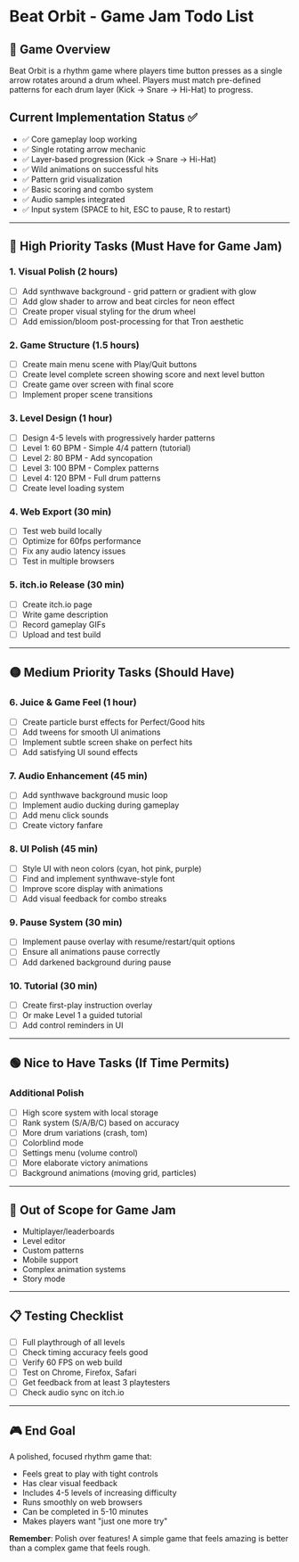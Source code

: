 # Beat Orbit - Game Jam Todo List

## 🎯 Game Overview
Beat Orbit is a rhythm game where players time button presses as a single arrow rotates around a drum wheel. Players must match pre-defined patterns for each drum layer (Kick → Snare → Hi-Hat) to progress.

## Current Implementation Status ✅
- ✅ Core gameplay loop working
- ✅ Single rotating arrow mechanic
- ✅ Layer-based progression (Kick → Snare → Hi-Hat)
- ✅ Wild animations on successful hits
- ✅ Pattern grid visualization
- ✅ Basic scoring and combo system
- ✅ Audio samples integrated
- ✅ Input system (SPACE to hit, ESC to pause, R to restart)

---

## 🔴 High Priority Tasks (Must Have for Game Jam)

### 1. Visual Polish (2 hours)
- [ ] Add synthwave background - grid pattern or gradient with glow
- [ ] Add glow shader to arrow and beat circles for neon effect
- [ ] Create proper visual styling for the drum wheel
- [ ] Add emission/bloom post-processing for that Tron aesthetic

### 2. Game Structure (1.5 hours)
- [ ] Create main menu scene with Play/Quit buttons
- [ ] Create level complete screen showing score and next level button
- [ ] Create game over screen with final score
- [ ] Implement proper scene transitions

### 3. Level Design (1 hour)
- [ ] Design 4-5 levels with progressively harder patterns
- [ ] Level 1: 60 BPM - Simple 4/4 pattern (tutorial)
- [ ] Level 2: 80 BPM - Add syncopation
- [ ] Level 3: 100 BPM - Complex patterns
- [ ] Level 4: 120 BPM - Full drum patterns
- [ ] Create level loading system

### 4. Web Export (30 min)
- [ ] Test web build locally
- [ ] Optimize for 60fps performance
- [ ] Fix any audio latency issues
- [ ] Test in multiple browsers

### 5. itch.io Release (30 min)
- [ ] Create itch.io page
- [ ] Write game description
- [ ] Record gameplay GIFs
- [ ] Upload and test build

---

## 🟡 Medium Priority Tasks (Should Have)

### 6. Juice & Game Feel (1 hour)
- [ ] Create particle burst effects for Perfect/Good hits
- [ ] Add tweens for smooth UI animations
- [ ] Implement subtle screen shake on perfect hits
- [ ] Add satisfying UI sound effects

### 7. Audio Enhancement (45 min)
- [ ] Add synthwave background music loop
- [ ] Implement audio ducking during gameplay
- [ ] Add menu click sounds
- [ ] Create victory fanfare

### 8. UI Polish (45 min)
- [ ] Style UI with neon colors (cyan, hot pink, purple)
- [ ] Find and implement synthwave-style font
- [ ] Improve score display with animations
- [ ] Add visual feedback for combo streaks

### 9. Pause System (30 min)
- [ ] Implement pause overlay with resume/restart/quit options
- [ ] Ensure all animations pause correctly
- [ ] Add darkened background during pause

### 10. Tutorial (30 min)
- [ ] Create first-play instruction overlay
- [ ] Or make Level 1 a guided tutorial
- [ ] Add control reminders in UI

---

## 🟢 Nice to Have Tasks (If Time Permits)

### Additional Polish
- [ ] High score system with local storage
- [ ] Rank system (S/A/B/C) based on accuracy
- [ ] More drum variations (crash, tom)
- [ ] Colorblind mode
- [ ] Settings menu (volume control)
- [ ] More elaborate victory animations
- [ ] Background animations (moving grid, particles)

---

## 🚫 Out of Scope for Game Jam
- Multiplayer/leaderboards
- Level editor
- Custom patterns
- Mobile support
- Complex animation systems
- Story mode

---

## 📋 Testing Checklist
- [ ] Full playthrough of all levels
- [ ] Check timing accuracy feels good
- [ ] Verify 60 FPS on web build
- [ ] Test on Chrome, Firefox, Safari
- [ ] Get feedback from at least 3 playtesters
- [ ] Check audio sync on itch.io

---

## 🎮 End Goal
A polished, focused rhythm game that:
- Feels great to play with tight controls
- Has clear visual feedback
- Includes 4-5 levels of increasing difficulty
- Runs smoothly on web browsers
- Can be completed in 5-10 minutes
- Makes players want "just one more try"

**Remember**: Polish over features! A simple game that feels amazing is better than a complex game that feels rough.